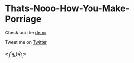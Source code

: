 Thats-Nooo-How-You-Make-Porriage
================================

Check out the [demo](http://roachhd.github.io/Thats-Nooo-How-You-Make-Porriage)

Tweet me on [Twitter](https://twitter.com/mektball)

ᕙ༼ຈل͜ຈ༽ᕗ
